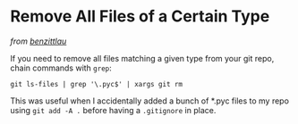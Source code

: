 # Remove All Files of a Certain Type

*from [benzittlau](https://gist.github.com/benzittlau/956122)*

If you need to remove all files matching a given type from your git repo, chain commands with `grep`:

```git
git ls-files | grep '\.pyc$' | xargs git rm
```

This was useful when I accidentally added a bunch of *.pyc files to my repo using `git add -A .` before having a `.gitignore` in place.
